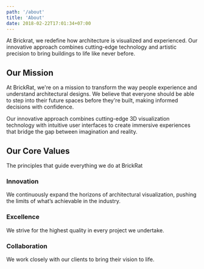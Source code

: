 ```yaml
---
path: '/about'
title: 'About'
date: 2018-02-22T17:01:34+07:00
---
```


At Brickrat, we redefine how architecture is visualized and experienced. Our innovative approach combines cutting-edge technology and artistic precision to bring buildings to life like never before.

## Our Mission

At BrickRat, we're on a mission to transform the way people experience and understand architectural designs. We believe that everyone should be able to step into their future spaces before they're built, making informed decisions with confidence.

Our innovative approach combines cutting-edge 3D visualization technology with intuitive user interfaces to create immersive experiences that bridge the gap between imagination and reality.

## Our Core Values

The principles that guide everything we do at BrickRat

### Innovation
We continuously expand the horizons of architectural visualization, pushing the limits of what’s achievable in the industry.

### Excellence
We strive for the highest quality in every project we undertake.

### Collaboration
We work closely with our clients to bring their vision to life.
